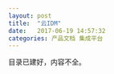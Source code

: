 ```yaml
---
layout: post
title:  "云IDM"
date:   2017-06-19 14:57:32
categories: 产品文档 集成平台
---
```


目录已建好，内容不全。
